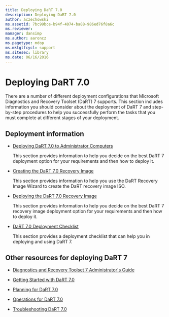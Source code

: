 ```yaml
---
title: Deploying DaRT 7.0
description: Deploying DaRT 7.0
author: aczechowski
ms.assetid: 7bc99bce-b94f-4074-ba88-986ed76f8a6c
ms.reviewer: 
manager: dansimp
ms.author: aaroncz
ms.pagetype: mdop
ms.mktglfcycl: support
ms.sitesec: library
ms.date: 06/16/2016
---
```



# Deploying DaRT 7.0


There are a number of different deployment configurations that Microsoft Diagnostics and Recovery Toolset (DaRT) 7 supports. This section includes information you should consider about the deployment of DaRT 7 and step-by-step procedures to help you successfully perform the tasks that you must complete at different stages of your deployment.

## Deployment information


-   [Deploying DaRT 7.0 to Administrator Computers](deploying-dart-70-to-administrator-computers-dart-7.md)

    This section provides information to help you decide on the best DaRT 7 deployment option for your requirements and then how to deploy it.

-   [Creating the DaRT 7.0 Recovery Image](creating-the-dart-70-recovery-image-dart-7.md)

    This section provides information to help you use the DaRT Recovery Image Wizard to create the DaRT recovery image ISO.

-   [Deploying the DaRT 7.0 Recovery Image](deploying-the-dart-70-recovery-image-dart-7.md)

    This section provides information to help you decide on the best DaRT 7 recovery image deployment option for your requirements and then how to deploy it.

-   [DaRT 7.0 Deployment Checklist](dart-70-deployment-checklist-dart-7.md)

    This section provides a deployment checklist that can help you in deploying and using DaRT 7.

## Other resources for deploying DaRT 7


-   [Diagnostics and Recovery Toolset 7 Administrator's Guide](index.md)

-   [Getting Started with DaRT 7.0](getting-started-with-dart-70-new-ia.md)

-   [Planning for DaRT 7.0](planning-for-dart-70-new-ia.md)

-   [Operations for DaRT 7.0](operations-for-dart-70-new-ia.md)

-   [Troubleshooting DaRT 7.0](troubleshooting-dart-70-new-ia.md)

 

 





